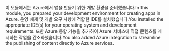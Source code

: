 <span data-ttu-id="6fcf5-101">이 모듈에서는 Azure에서 앱을 만들기 위한 개발 환경을 준비했습니다.</span><span class="sxs-lookup"><span data-stu-id="6fcf5-101">In this module, you prepared your development environment for creating apps in Azure.</span></span> <span data-ttu-id="6fcf5-102">운영 체제 및 개발 요구 사항에 적합한 IDE를 설치했습니다.</span><span class="sxs-lookup"><span data-stu-id="6fcf5-102">You installed the appropriate IDE(s) for your operating system and development requirements.</span></span> <span data-ttu-id="6fcf5-103">또한 Azure 통합 기능을 추가하여 Azure 서비스에 직접 콘텐츠를 게시하는 작업을 간소화했습니다.</span><span class="sxs-lookup"><span data-stu-id="6fcf5-103">You also added Azure integration to streamline the publishing of content directly to Azure services.</span></span>
